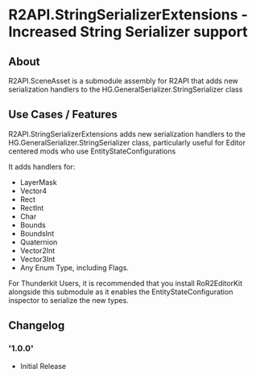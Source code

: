 # R2API.StringSerializerExtensions - Increased String Serializer support

## About

R2API.SceneAsset is a submodule assembly for R2API that adds new serialization handlers to the HG.GeneralSerializer.StringSerializer class

## Use Cases / Features

R2API.StringSerializerExtensions adds new serialization handlers to the HG.GeneralSerializer.StringSerializer class, particularly useful for Editor centered mods who use EntityStateConfigurations

It adds handlers for:
* LayerMask
* Vector4
* Rect
* RectInt
* Char
* Bounds
* BoundsInt
* Quaternion
* Vector2Int
* Vector3Int
* Any Enum Type, including Flags.

For Thunderkit Users, it is recommended that you install RoR2EditorKit alongside this submodule as it enables the EntityStateConfiguration inspector to serialize the new types.

## Changelog

### '1.0.0'

* Initial Release
